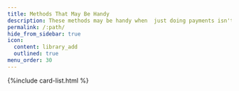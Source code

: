 ```yaml
---
title: Methods That May Be Handy
description: These methods may be handy when  just doing payments isn't enough.
permalink: /:path/
hide_from_sidebar: true
icon:
  content: library_add
  outlined: true
menu_order: 30
---
```


{%include card-list.html %}
